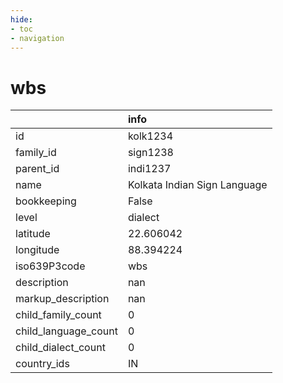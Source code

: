 ```yaml
---
hide:
- toc
- navigation
---
```

# wbs
|                      | info                         |
|:---------------------|:-----------------------------|
| id                   | kolk1234                     |
| family_id            | sign1238                     |
| parent_id            | indi1237                     |
| name                 | Kolkata Indian Sign Language |
| bookkeeping          | False                        |
| level                | dialect                      |
| latitude             | 22.606042                    |
| longitude            | 88.394224                    |
| iso639P3code         | wbs                          |
| description          | nan                          |
| markup_description   | nan                          |
| child_family_count   | 0                            |
| child_language_count | 0                            |
| child_dialect_count  | 0                            |
| country_ids          | IN                           |